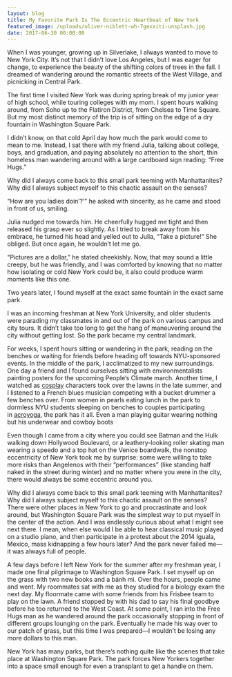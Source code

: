 ```yaml
---
layout: blog
title: My Favorite Park Is The Eccentric Heartbeat of New York
featured_image: /uploads/oliver-niblett-wh-7gexxiti-unsplash.jpg
date: 2017-06-30 00:00:00
---
```


When I was younger, growing up in Silverlake, I always wanted to move to New York City. It’s not that I didn’t love Los Angeles, but I was eager for change, to experience the beauty of the shifting colors of trees in the fall. I dreamed of wandering around the romantic streets of the West Village, and picnicking in Central Park.

The first time I visited New York was during spring break of my junior year of high school, while touring colleges with my mom. I spent hours walking around, from Soho up to the Flatiron District, from Chelsea to Time Square. But my most distinct memory of the trip is of sitting on the edge of a dry fountain in Washington Square Park.

I didn’t know, on that cold April day how much the park would come to mean to me. Instead, I sat there with my friend Julia, talking about college, boys, and graduation, and paying absolutely no attention to the short, thin homeless man wandering around with a large cardboard sign reading: “Free Hugs.”

Why did I always come back to this small park teeming with Manhattanites? Why did I always subject myself to this chaotic assault on the senses?

“How are you ladies doin’?’” he asked with sincerity, as he came and stood in front of us, smiling.

Julia nudged me towards him. He cheerfully hugged me tight and then released his grasp ever so slightly. As I tried to break away from his embrace, he turned his head and yelled out to Julia, “Take a picture\!” She obliged. But once again, he wouldn’t let me go.

“Pictures are a dollar,” he stated cheekishly. Now, that may sound a little creepy, but he was friendly, and I was comforted by knowing that no matter how isolating or cold New York could be, it also could produce warm moments like this one.

Two years later, I found myself at the exact same fountain in the exact same park.

I was an incoming freshman at New York University, and older students were parading my classmates in and out of the park on various campus and city tours. It didn’t take too long to get the hang of maneuvering around the city without getting lost. So the park became my central landmark.

For weeks, I spent hours sitting or wandering in the park, reading on the benches or waiting for friends before heading off towards NYU-sponsored events. In the middle of the park, I acclimatized to my new surroundings. One day a friend and I found ourselves sitting with environmentalists painting posters for the upcoming People’s Climate march. Another time, I watched as&nbsp;[cosplay](https://en.wikipedia.org/wiki/Cosplay)&nbsp;characters took over the lawns in the late summer, and I listened to a French blues musician competing with a bucket drummer a few benches over. From women in pearls eating lunch in the park to dormless NYU students sleeping on benches to couples participating in&nbsp;[acroyoga](https://en.wikipedia.org/wiki/Acroyoga), the park has it all. Even a man playing guitar wearing nothing but his underwear and cowboy boots

Even though I came from a city where you could see Batman and the Hulk walking down Hollywood Boulevard, or a leathery-looking roller skating man wearing a speedo and a top hat on the Venice boardwalk, the nonstop eccentricity of New York took me by surprise: some were willing to take more risks than Angelenos with their “performances” (like standing half naked in the street during winter) and no matter where you were in the city, there would always be some eccentric around you.

Why did I always come back to this small park teeming with Manhattanites? Why did I always subject myself to this chaotic assault on the senses? There were other places in New York to go and procrastinate and look around, but Washington Square Park was the simplest way to put myself in the center of the action. And I was endlessly curious about what I might see next there. I mean, when else would I be able to hear classical music played on a studio piano, and then participate in a protest about the 2014 Iguala, Mexico, mass kidnapping a few hours later? And the park never failed me—it was always full of people.

A few days before I left New York for the summer after my freshman year, I made one final pilgrimage to Washington Square Park. I set myself up on the grass with two new books and a b&aacute;nh m&igrave;. Over the hours, people came and went. My roommates sat with me as they studied for a biology exam the next day. My floormate came with some friends from his Frisbee team to play on the lawn. A friend stopped by with his dad to say his final goodbye before he too returned to the West Coast. At some point, I ran into the Free Hugs man as he wandered around the park occasionally stopping in front of different groups lounging on the park. Eventually he made his way over to our patch of grass, but this time I was prepared—I wouldn’t be losing any more dollars to this man.

New York has many parks, but there’s nothing quite like the scenes that take place at Washington Square Park. The park forces New Yorkers together into a space small enough for even a transplant to get a handle on them.